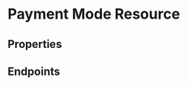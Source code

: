 # Payment Mode Resource

## Properties

<ResourceProperties :resource="'payment_mode'" :lang="'en'"/>

<ResourceScopes :resource="'payment_mode'"/>

## Endpoints

[//]: <> (GET ENDPOINT)
<ResourceEndpoint :resource="'payment_mode'" :endpoint="'get'" :lang="'en'">

<template v-slot:responseJSON>

<<< @/docs/fixtures/api/payment_mode/response/json/get_id.json

</template>

<template v-slot:responseXML>

<<< @/docs/fixtures/api/payment_mode/response/xml/get_id.xml

</template>

</ResourceEndpoint>

[//]: <> (GETCOLLECTION ENDPOINT)
<ResourceEndpoint :resource="'payment_mode'" :endpoint="'getCollection'" :lang="'en'">

<template v-slot:responseJSON>

<<< @/docs/fixtures/api/payment_mode/response/json/get_page.json

</template>

<template v-slot:responseXML>

<<< @/docs/fixtures/api/payment_mode/response/xml/get_page.xml

</template>

</ResourceEndpoint>

